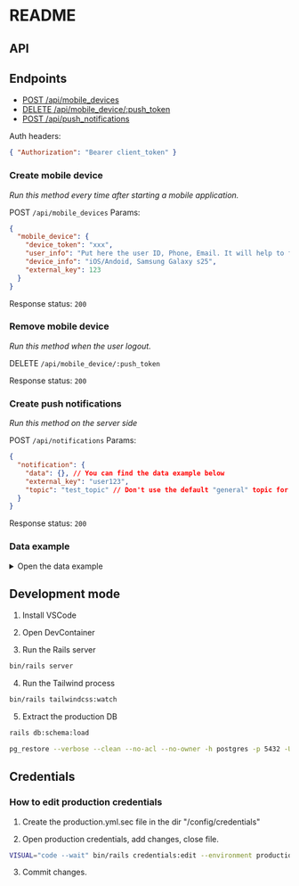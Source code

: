 # README

## API

## Endpoints

- [POST /api/mobile_devices](#create-mobile-device)
- [DELETE /api/mobile_device/:push_token](#remove-mobile-device)
- [POST /api/push_notifications](#create-push-notifications)

Auth headers:

```json
{ "Authorization": "Bearer client_token" }
```

### Create mobile device

_Run this method every time after starting a mobile application._

POST `/api/mobile_devices`
Params:

```json
{
  "mobile_device": {
    "device_token": "xxx",
    "user_info": "Put here the user ID, Phone, Email. It will help to find all user's mobile devices",
    "device_info": "iOS/Andoid, Samsung Galaxy s25",
    "external_key": 123
  }
}
```

Response status: `200`

### Remove mobile device

_Run this method when the user logout._

DELETE `/api/mobile_device/:push_token`

Response status: `200`

### Create push notifications

_Run this method on the server side_

POST `/api/notifications`
Params:

```json
{
  "notification": {
    "data": {}, // You can find the data example below
    "external_key": "user123",
    "topic": "test_topic" // Don't use the default "general" topic for test purposes
  }
}
```

Response status: `200`

### Data example

<details>
  <summary>Open the data example</summary>
  
```js
{
  'data': {
    payload: {
      data: {
        id: 1
      }
    }
  },
  'notification': {
    title: notification.title_th,
    body: notification.body_th
  },
  'android': {
    priority: 'high'
  },
  'apns': {
    payload: {
      aps: {
        sound: "default",
        category: "category"
      }
    }
  },
  'fcm_options': {
    analytics_label: 'Label'
  }
}
```
</details>

## Development mode

1. Install VSCode

2. Open DevContainer

3. Run the Rails server

```bash
bin/rails server
```

4. Run the Tailwind process

```bash
bin/rails tailwindcss:watch
```

5. Extract the production DB

```bash
rails db:schema:load

pg_restore --verbose --clean --no-acl --no-owner -h postgres -p 5432 -U postgres -d pusher_development < rpush
```

## Credentials

### How to edit production credentials

1. Create the production.yml.sec file in the dir "/config/credentials"

2. Open production credentials, add changes, close file.

```bash
VISUAL="code --wait" bin/rails credentials:edit --environment production
```

3. Commit changes.
